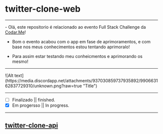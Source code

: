 # twitter-clone-web
<hr>
- Olá, este repositorio é relacionado ao evento Full Stack Challenge da <a href='https://codar.me/'>Codar.Me</a>!

- Bom o evento acabou com o app em fase de aprimoramentos, e com base nos meus conhecimentos estou tentando aprimoralo!

- Para assim estar testando meu conheicmentos e aprimorando os mesmo!
<hr>
![Alt text](https://media.discordapp.net/attachments/937030859737935892/990663162837729310/unknown.png?raw=true "Title")


<!-- <img href="https://media.discordapp.net/attachments/937030859737935892/990663162837729310/unknown.png"/>
<img href="https://media.discordapp.net/attachments/937030859737935892/990663233125904434/unknown.png"/> -->

<hr>

- [ ]  Finalizado || finished.<br>
- [x]  Em progersso ||  In progress.
<hr>

## <a href="https://github.com/alissonpeixer/twitter-clone-api">twitter-clone-api</a>
